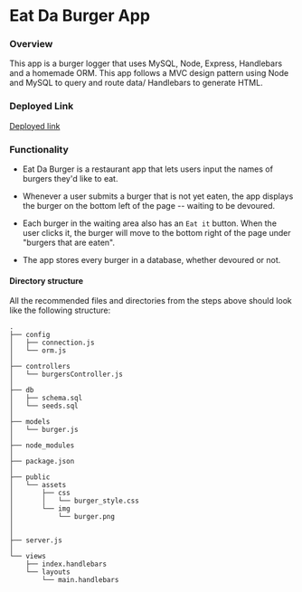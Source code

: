 # Eat Da Burger App

### Overview

This app is a burger logger that uses MySQL, Node, Express, Handlebars and a homemade ORM. This app  follows a MVC design pattern using Node and MySQL to query and route data/ Handlebars to generate HTML.

### Deployed Link
[Deployed link](https://calm-temple-91222.herokuapp.com/)

### Functionality

* Eat Da Burger is a restaurant app that lets users input the names of burgers they'd like to eat.

* Whenever a user submits a burger that is not yet eaten, the app displays the burger on the bottom left of the page -- waiting to be devoured.

* Each burger in the waiting area also has an `Eat it` button. When the user clicks it, the burger will move to the bottom right of the page under "burgers that are eaten".

* The app stores every burger in a database, whether devoured or not.



#### Directory structure

All the recommended files and directories from the steps above should look like the following structure:

```
.
├── config
│   ├── connection.js
│   └── orm.js
│ 
├── controllers
│   └── burgersController.js
│
├── db
│   ├── schema.sql
│   └── seeds.sql
│
├── models
│   └── burger.js
│ 
├── node_modules
│ 
├── package.json
│
├── public
│   └── assets
│       ├── css
│       │   └── burger_style.css
│       └── img
│           └── burger.png
│   
│
├── server.js
│
└── views
    ├── index.handlebars
    └── layouts
        └── main.handlebars
```

